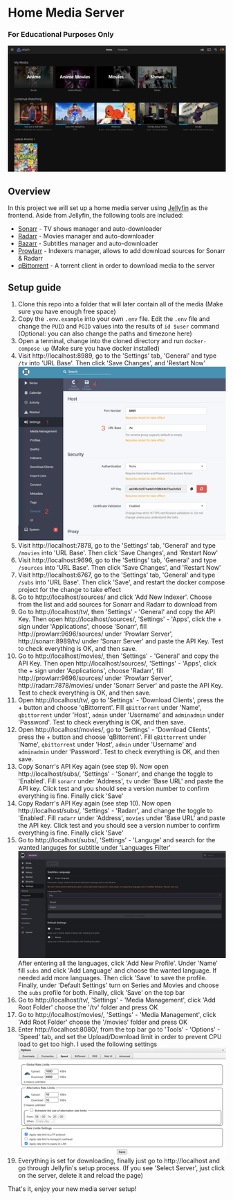 # Home Media Server

### **For Educational Purposes Only**

![Jellyfin Demo](./images/jf_demo.jpg)

## Overview

In this project we will set up a home media server using [Jellyfin](https://github.com/jellyfin/jellyfin) as the frontend.
Aside from Jellyfin, the following tools are included:

-   [Sonarr](https://github.com/Sonarr/Sonarr) - TV shows manager and auto-downloader
-   [Radarr](https://github.com/Radarr/Radarr) - Movies manager and auto-downloader
-   [Bazarr](https://github.com/morpheus65535/bazarr) - Subtitles manager and auto-downloader
-   [Prowlarr](https://github.com/Prowlarr/Prowlarr) - Indexers manager, allows to add download sources for Sonarr & Radarr
-   [qBittorrent](https://github.com/qbittorrent/qBittorrent) - A torrent client in order to download media to the server

## Setup guide

1. Clone this repo into a folder that will later contain all of the media (Make sure you have enough free space)
1. Copy the `.env.example` into your own `.env` file. Edit the `.env` file and change the `PUID` and `PGID` values into the results of `id $user` command (Optional: you can also change the paths and timezone here)
1. Open a terminal, change into the cloned directory and run `docker-compose up` (Make sure you have docker installed)
1. Visit http://localhost:8989, go to the 'Settings' tab, 'General' and type `/tv` into 'URL Base'. Then click 'Save Changes', and 'Restart Now'
   ![URL Base Instructions](./images/url_base.png)
1. Visit http://localhost:7878, go to the 'Settings' tab, 'General' and type `/movies` into 'URL Base'. Then click 'Save Changes', and 'Restart Now'
1. Visit http://localhost:9696, go to the 'Settings' tab, 'General' and type `/sources` into 'URL Base'. Then click 'Save Changes', and 'Restart Now'
1. Visit http://localhost:6767, go to the 'Settings' tab, 'General' and type `/subs` into 'URL Base'. Then click 'Save', and restart the docker compose project for the change to take effect
1. Go to http://localhost/sources/ and click 'Add New Indexer'. Choose from the list and add sources for Sonarr and Radarr to download from
1. Go to http://localhost/tv/, then 'Settings' - 'General' and copy the API Key. Then open http://localhost/sources/, 'Settings' - 'Apps', click the + sign under 'Applications', choose 'Sonarr', fill http://prowlarr:9696/sources/ under 'Prowlarr Server', http://sonarr:8989/tv/ under 'Sonarr Server' and paste the API Key. Test to check everything is OK, and then save.
1. Go to http://localhost/movies/, then 'Settings' - 'General' and copy the API Key. Then open http://localhost/sources/, 'Settings' - 'Apps', click the + sign under 'Applications', choose 'Radarr', fill http://prowlarr:9696/sources/ under 'Prowlarr Server', http://radarr:7878/movies/ under 'Sonarr Server' and paste the API Key. Test to check everything is OK, and then save.
1. Open http://localhost/tv/, go to 'Settings' - 'Download Clients', press the + button and choose 'qBittorrent'. Fill `qBittorrent` under 'Name', `qbittorrent` under 'Host', `admin` under 'Username' and `adminadmin` under 'Password'. Test to check everything is OK, and then save.
1. Open http://localhost/movies/, go to 'Settings' - 'Download Clients', press the + button and choose 'qBittorrent'. Fill `qBittorrent` under 'Name', `qbittorrent` under 'Host', `admin` under 'Username' and `adminadmin` under 'Password'. Test to check everything is OK, and then save.
1. Copy Sonarr's API Key again (see step 9). Now open http://localhost/subs/, 'Settings' - 'Sonarr', and change the toggle to 'Enabled'. Fill `sonarr` under 'Address', `tv` under 'Base URL' and paste the API key. Click test and you should see a version number to confirm everything is fine. Finally click 'Save'
1. Copy Radarr's API Key again (see step 10). Now open http://localhost/subs/, 'Settings' - 'Radarr', and change the toggle to 'Enabled'. Fill `radarr` under 'Address', `movies` under 'Base URL' and paste the API key. Click test and you should see a version number to confirm everything is fine. Finally click 'Save'
1. Go to http://localhost/subs/, 'Settings' - 'Languge' and search for the wanted languges for subtitle under 'Languages Filter'
   ![Languages Filter](./images/sub_lang.png)
   After entering all the languages, click 'Add New Profile'. Under 'Name' fill `subs` and click 'Add Language' and choose the wanted language. If needed add more languages. Then click 'Save' to save the profile.
   Finally, under 'Default Settings' turn on Series and Movies and choose the `subs` profile for both. Finally, click 'Save' on the top bar
1. Go to http://localhost/tv/, 'Settings' - 'Media Management', click 'Add Root Folder' choose the '/tv' folder and press OK
1. Go to http://localhost/movies/, 'Settings' - 'Media Management', click 'Add Root Folder' choose the '/movies' folder and press OK
1. Enter http://localhost:8080/, from the top bar go to 'Tools' - 'Options' - 'Speed' tab, and set the Upload/Download limit in order to prevent CPU load to get too high. I used the following settings
   ![qBittorrent settings](./images/qbittorrent.png)
1. Everything is set for downloading, finally just go to http://localhost and go through Jellyfin's setup process. (If you see 'Select Server', just click on the server, delete it and reload the page)

That's it, enjoy your new media server setup!
